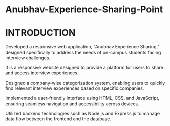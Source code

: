 # Anubhav-Experience-Sharing-Point


# INTRODUCTION


Developed a responsive web application, "Anubhav Experience Sharing," designed specifically to address the needs of on-campus students facing interview challenges.

It is a responsive website designed to provide a platform for users to share and access interview experiences.

Designed a company-wise categorization system, enabling users to quickly find relevant interview experiences based on specific companies.

Implemented a user-friendly interface using HTML, CSS, and JavaScript, ensuring seamless navigation and accessibility across devices.

Utilized backend technologies such as Node.js and Express.js to manage data flow between the frontend and the database.
